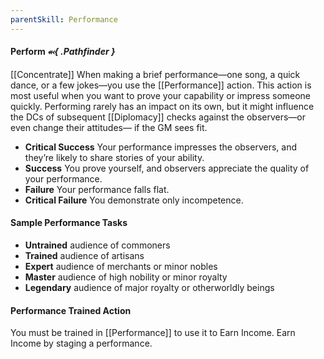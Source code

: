 ```yaml
---
parentSkill: Performance 
---
```


#### Perform *⬻{ .Pathfinder }*
[[Concentrate]]
When making a brief performance—one song, a quick dance, or a few jokes—you use the [[Performance]] action. This action is most useful when you want to prove your capability or impress someone quickly. Performing rarely has an impact on its own, but it might influence the DCs of subsequent [[Diplomacy]] checks against the observers—or even change their attitudes— if the GM sees fit.
- **Critical Success** Your performance impresses the observers, and they’re likely to share stories of your ability.
- **Success** You prove yourself, and observers appreciate the quality of your performance.
- **Failure** Your performance falls flat.
- **Critical Failure** You demonstrate only incompetence.


#### Sample Performance Tasks
- **Untrained** audience of commoners
- **Trained** audience of artisans
- **Expert** audience of merchants or minor nobles
- **Master** audience of high nobility or minor royalty
- **Legendary** audience of major royalty or otherworldly beings


#### Performance Trained Action
You must be trained in [[Performance]] to use it to Earn Income.
Earn Income by staging a performance.